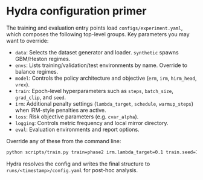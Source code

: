 # Hydra configuration primer

The training and evaluation entry points load `configs/experiment.yaml`, which composes the
following top-level groups. Key parameters you may want to override:

- `data`: Selects the dataset generator and loader. `synthetic` spawns GBM/Heston regimes.
- `envs`: Lists training/validation/test environments by name. Override to balance regimes.
- `model`: Controls the policy architecture and objective (`erm`, `irm`, `hirm_head`, `vrex`).
- `train`: Epoch-level hyperparameters such as `steps`, `batch_size`, `grad_clip`, and `seed`.
- `irm`: Additional penalty settings (`lambda_target`, `schedule`, `warmup_steps`) when IRM-style
  penalties are active.
- `loss`: Risk objective parameters (e.g. `cvar_alpha`).
- `logging`: Controls metric frequency and local mirror directory.
- `eval`: Evaluation environments and report options.

Override any of these from the command line:

```bash
python scripts/train.py train=phase2 irm.lambda_target=0.1 train.seed=7
```

Hydra resolves the config and writes the final structure to `runs/<timestamp>/config.yaml` for
post-hoc analysis.
